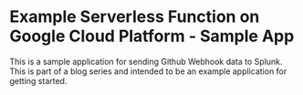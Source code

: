 # Example Serverless Function on Google Cloud Platform - Sample App

This is a sample application for sending Github Webhook data to Splunk. This is part of a blog series and intended to be an example application for getting started.
